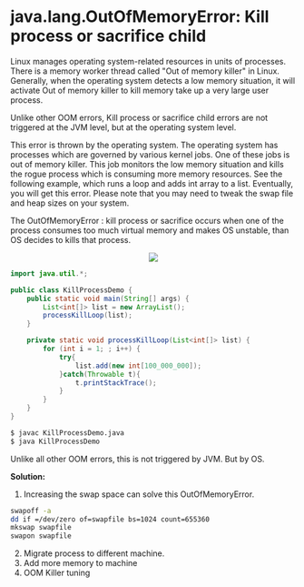 # java.lang.OutOfMemoryError: Kill process or sacrifice child

Linux manages operating system-related resources in units of processes. There is a memory worker thread called "Out of memory killer" in Linux. Generally, when the operating system detects a low memory situation, it will activate Out of memory killer to kill memory take up a very large user process.

Unlike other OOM errors, Kill process or sacrifice child errors are not triggered at the JVM level, but at the operating system level.

This error is thrown by the operating system. The operating system has processes which are governed by various kernel jobs. One of these jobs is out of memory killer. This job monitors the low memory situation and kills the rogue process which is consuming more memory resources. See the following example, which runs a loop and adds int array to a list. Eventually, you will get this error. Please note that you may need to tweak the swap file and heap sizes on your system.

The OutOfMemoryError : kill process or sacrifice occurs when one of the process consumes too much virtual memory and makes OS unstable, than OS decides to kills that process.

<p align='center'>
  <img src='https://camo.githubusercontent.com/ae8a52c3f98af80a83e6f837623073a711d80ef13b8a1170185bf0cbc9624ba9/68747470733a2f2f68617269746962636f626c6f672e66696c65732e776f726470726573732e636f6d2f323031362f31312f63617074757265372e706e67'/>
</p>

```java
import java.util.*;

public class KillProcessDemo {
    public static void main(String[] args) {
        List<int[]> list = new ArrayList();
        processKillLoop(list);
    }

    private static void processKillLoop(List<int[]> list) {
        for (int i = 1; ; i++) {
            try{
                list.add(new int[100_000_000]);
            }catch(Throwable t){
                t.printStackTrace();
            }
        }
    }
}
```

```sh
$ javac KillProcessDemo.java
$ java KillProcessDemo
```
Unlike all other OOM errors, this is not triggered by JVM. But by OS.

**Solution:**
1. Increasing the swap space can solve this OutOfMemoryError.
```sh
swapoff -a 
dd if =/dev/zero of=swapfile bs=1024 count=655360 
mkswap swapfile 
swapon swapfile
```
2. Migrate process to different machine.
3. Add more memory to machine
4. OOM Killer tuning
